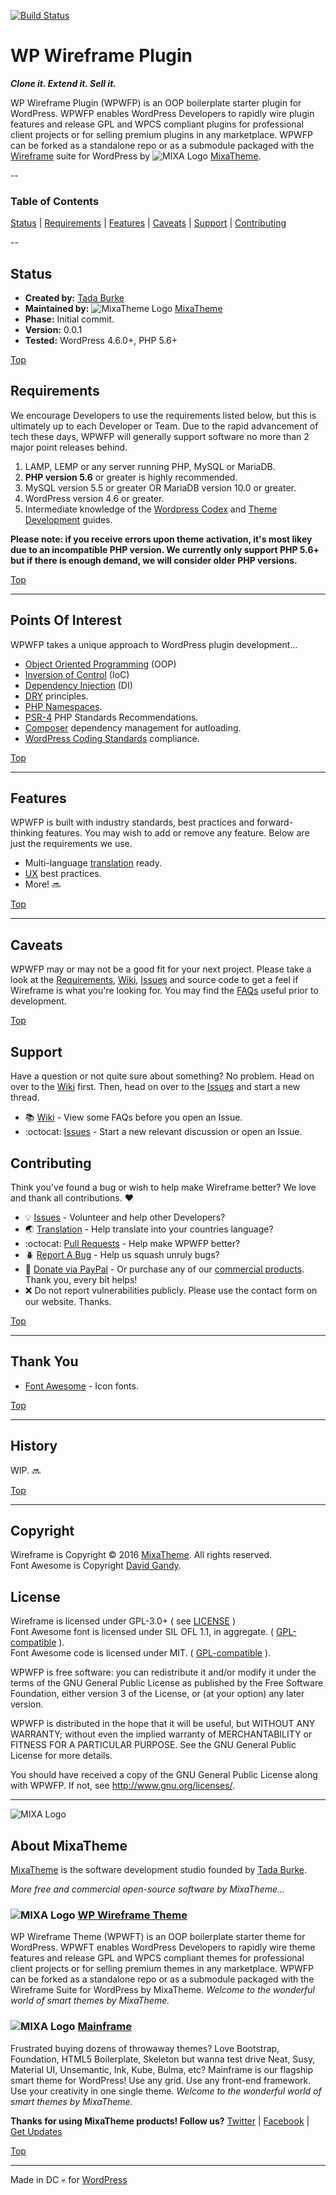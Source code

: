 [![Build Status](https://travis-ci.org/mixatheme/wp-wireframe-plugin.svg?branch=master)](https://travis-ci.org/mixatheme/wp-wireframe-plugin)

# WP Wireframe Plugin

***Clone it. Extend it. Sell it.***

WP Wireframe Plugin (WPWFP) is an OOP boilerplate starter plugin for WordPress. WPWFP enables WordPress Developers to rapidly wire plugin features and release GPL and WPCS compliant plugins for professional client projects or for selling premium plugins in any marketplace. WPWFP can be forked as a standalone repo or as a submodule packaged with the [Wireframe](https://github.com/mixatheme/Wireframe) suite for WordPress by ![MIXA Logo](https://avatars3.githubusercontent.com/u/16634291?v=3&s=16) [MixaTheme](https://mixatheme.com).

--

### Table of Contents

[Status](https://github.com/mixatheme/wp-wireframe-plugin#status) | [Requirements](https://github.com/mixatheme/wp-wireframe-plugin#requirements) | [Features](https://github.com/mixatheme/wp-wireframe-plugin#features) | [Caveats](https://github.com/mixatheme/wp-wireframe-plugin#caveats) | [Support](https://github.com/mixatheme/wp-wireframe-plugin#support) | [Contributing](https://github.com/mixatheme/wp-wireframe-plugin#contributing)

--

## Status

* **Created by:** [Tada Burke](https://github.com/tadaburke/authorbios/blob/master/tada-burke.md)
*  **Maintained by:** ![MixaTheme Logo](https://avatars3.githubusercontent.com/u/16634291?v=3&s=16) [MixaTheme](https://github.com/mixatheme/wp-wireframe-plugin#about-mixatheme)
* **Phase:** Initial commit.
* **Version:** 0.0.1
* **Tested:** WordPress 4.6.0+, PHP 5.6+

[Top](https://github.com/mixatheme/wp-wireframe-plugin)

## Requirements

We encourage Developers to use the requirements listed below, but this is ultimately up to each Developer or Team. Due to the rapid advancement of tech these days, WPWFP will generally support software no more than 2 major point releases behind.

1. LAMP, LEMP or any server running PHP, MySQL or MariaDB.
2. **PHP version 5.6** or greater is highly recommended.
3. MySQL version 5.5 or greater OR MariaDB version 10.0 or greater.
4. WordPress version 4.6 or greater.
5. Intermediate knowledge of the [Wordpress Codex](https://codex.wordpress.org) and [Theme Development](https://codex.wordpress.org/Theme_Development) guides.

**Please note: if you receive errors upon theme activation, it's most likey due to an incompatible PHP version. We currently only support PHP 5.6+ but if there is enough demand, we will consider older PHP versions.**

[Top](https://github.com/mixatheme/wp-wireframe-plugin)

---

## Points Of Interest
WPWFP takes a unique approach to WordPress plugin development...

* [Object Oriented Programming](http://stackoverflow.com/questions/1530868/simple-explanation-php-oop-vs-procedural) (OOP)
* [Inversion of Control](http://stackoverflow.com/questions/18562752/understanding-ioc-containers-and-dependency-injection) (IoC)
* [Dependency Injection](http://stackoverflow.com/questions/2255771/how-can-i-use-dependency-injection-in-simple-php-functions-and-should-i-bothe) (DI)
* [DRY](http://stackoverflow.com/questions/6453235/what-does-damp-not-dry-mean-when-talking-about-unit-tests) principles.
* [PHP Namespaces](http://stackoverflow.com/questions/3384204/what-are-namespaces).
* [PSR-4](http://www.php-fig.org/psr/psr-4/) PHP Standards Recommendations.
* [Composer](https://getcomposer.org) dependency management for autloading.
* [WordPress Coding Standards](https://github.com/WordPress-Coding-Standards/WordPress-Coding-Standards) compliance.

[Top](https://github.com/mixatheme/wp-wireframe-plugin)

---

## Features
WPWFP is built with industry standards, best practices and forward-thinking features. You may wish to add or remove any feature. Below are just the requirements we use.

* Multi-language [translation](https://make.wordpress.org/polyglots/handbook/) ready.
* [UX](https://en.wikipedia.org/wiki/User_experience) best practices.
* More! :soon:

[Top](https://github.com/mixatheme/wp-wireframe-plugin)

---

## Caveats

WPWFP may or may not be a good fit for your next project. Please take a look at the [Requirements](https://github.com/mixatheme/wp-wireframe-plugin#requirements), [Wiki](https://github.com/mixatheme/wp-wireframe-plugin/wiki), [Issues](https://github.com/mixatheme/wp-wireframe-plugin/issues) and source code to get a feel if Wireframe is what you're looking for. You may find the [FAQs](https://github.com/mixatheme/wp-wireframe-plugin/wiki/FAQs) useful prior to development.

[Top](https://github.com/mixatheme/wp-wireframe-plugin)

## Support

Have a question or not quite sure about something? No problem. Head on over to the [Wiki](https://github.com/mixatheme/wp-wireframe-plugin/wiki) first. Then, head on over to the [Issues](https://github.com/mixatheme/wp-wireframe-plugin/issues) and start a new thread.

* :books: [Wiki](https://github.com/mixatheme/wp-wireframe-plugin/wiki) - View some FAQs before you open an Issue.
* :octocat: [Issues](https://github.com/mixatheme/wp-wireframe-plugin/issues) - Start a new relevant discussion or open an Issue.

## Contributing

Think you've found a bug or wish to help make Wireframe better? We love and thank all contributions. :heart:

* :bulb: [Issues](https://github.com/mixatheme/wp-wireframe-plugin/issues) - Volunteer and help other Developers?
* :earth_asia: [Translation](https://github.com/mixatheme/wp-wireframe-plugin/issues) - Help translate into your countries language?
* :octocat: [Pull Requests](https://github.com/mixatheme/wp-wireframe-plugin/wiki/Pull-Requests) - Help make WPWFP better?
* :beetle: [Report A Bug](https://github.com/mixatheme/wp-wireframe-plugin/issues) - Help us squash unruly bugs?
* :gift: [Donate via PayPal](https://www.paypal.com/cgi-bin/webscr?cmd=_s-xclick&hosted_button_id=KVFZAV7646BEL) - Or purchase any of our [commercial products](https://github.com/mixatheme/wp-wireframe-plugin#about-mixa). Thank you, every bit helps!
* :x: Do not report vulnerabilities publicly. Please use the contact form on our website. Thanks.

[Top](https://github.com/mixatheme/wp-wireframe-plugin)

---

## Thank You

* [Font Awesome](https://github.com/FortAwesome/Font-Awesome) - Icon fonts.

[Top](https://github.com/mixatheme/wp-wireframe-plugin)

---

## History

WIP. :soon:

[Top](https://github.com/mixatheme/wp-wireframe-plugin)

---

## Copyright

Wireframe is Copyright © 2016 [MixaTheme](https://mixatheme.com). All rights reserved.<br>
Font Awesome is Copyright [David Gandy](https://github.com/FortAwesome/Font-Awesome).<br>

## License

Wireframe is licensed under GPL-3.0+ ( see [LICENSE](https://github.com/mixatheme/wp-wireframe-plugin/blob/master/LICENSE) )<br>
Font Awesome font is licensed under SIL OFL 1.1, in aggregate. (  [GPL-compatible](https://make.wordpress.org/plugins/2013/05/01/font-awesome/) ).<br>
Font Awesome code is licensed under MIT. (  [GPL-compatible](https://make.wordpress.org/plugins/2013/05/01/font-awesome/) ).<br>

WPWFP is free software: you can redistribute it and/or modify it under the terms of the GNU General Public License as published by the Free Software Foundation, either version 3 of the License, or (at your option) any later version.

WPWFP is distributed in the hope that it will be useful, but WITHOUT ANY WARRANTY; without even the implied warranty of MERCHANTABILITY or FITNESS FOR A PARTICULAR PURPOSE.  See the GNU General Public License for more details.

You should have received a copy of the GNU General Public License along with WPWFP.  If not, see <http://www.gnu.org/licenses/>.

---

![MIXA Logo](https://avatars3.githubusercontent.com/u/16634291?v=3&s=120)

## About MixaTheme

[MixaTheme](https://mixatheme.com) is the software development studio founded by [Tada Burke](https://github.com/tadaburke/authorbios/blob/master/tada-burke.md).

*More free and commercial open-source software by MixaTheme...*

### ![MIXA Logo](https://avatars3.githubusercontent.com/u/16634291?v=3&s=20)&nbsp;[WP Wireframe Theme](https://github.com/mixatheme/wp-wireframe-theme)
WP Wireframe Theme (WPWFT) is an OOP boilerplate starter theme for WordPress. WPWFT enables WordPress Developers to rapidly wire theme features and release GPL and WPCS compliant themes for professional client projects or for selling premium themes in any marketplace. WPWFP can be forked as a standalone repo or as a submodule packaged with the Wireframe Suite for WordPress by MixaTheme. *Welcome to the wonderful world of smart themes by MixaTheme.*

### ![MIXA Logo](https://avatars3.githubusercontent.com/u/16634291?v=3&s=20)&nbsp;[Mainframe](https://mixatheme.com)
Frustrated buying dozens of throwaway themes? Love Bootstrap, Foundation, HTML5 Boilerplate, Skeleton but wanna test drive Neat, Susy, Material UI, Unsemantic, Ink, Kube, Bulma, etc? Mainframe is our flagship smart theme for WordPress! Use any grid. Use any front-end framework. Use your creativity in one single theme. *Welcome to the wonderful world of smart themes by MixaTheme.*

**Thanks for using MixaTheme products! Follow us?** [Twitter](https://twitter.com/mixatheme) | [Facebook](https://facebook.com/MixaTheme) | [Get Updates](https://mixatheme.com)

[Top](https://github.com/mixatheme/wp-wireframe-plugin)

---
Made in DC :skull: for [WordPress](https://wordpress.org)
